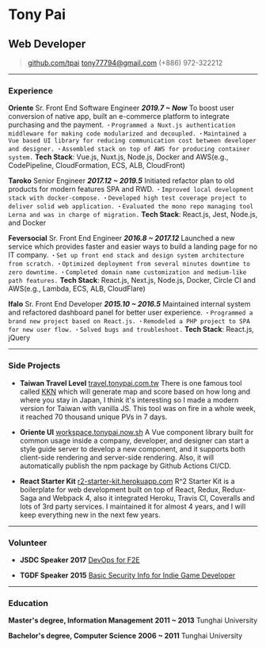 # Tony Pai
## Web Developer

> [github.com/tpai](https://github.com/tpai)
> [tony77794@gmail.com](mailto:tony77794@gmail.com)
> (+886) 972-322212

------

### Experience

**Oriente** Sr. Front End Software Engineer  __*2019.7 ~ Now*__
    To boost user conversion of native app, built an e-commerce platform to integrate purchasing and the payment.
    `・Programmed a Nuxt.js authentication middleware for making code modularized and decoupled.`
    `・Maintained a Vue based UI library for reducing communication cost between developer and designer.`
    `・Assembled stack on top of AWS for producing container system.`
    **Tech Stack**: Vue.js, Nuxt.js, Node.js, Docker and AWS(e.g., CodePipeline, CloudFormation, ECS, ALB, CloudFront)

**Taroko** Senior Engineer  __*2017.12 ~ 2019.5*__
    Initiated refactor plan to old products for modern features SPA and RWD.
    `・Improved local development stack with docker-compose.`
    `・Developed high test coverage project to deliver solid web application.`
    `・Evaluated the mono repo managing tool Lerna and was in charge of migration.`
    **Tech Stack**: React.js, Jest, Node.js, and Docker

**Feversocial** Sr. Front End Engineer  __*2016.8 ~ 2017.12*__
    Launched a new service which provides faster and easier ways to build a landing page for no IT company.
    `・Set up front end stack and design system architecture from scratch.`
    `・Optimized deployment from several minutes downtime to zero downtime.`
    `・Completed domain name customization and medium-like path features.`
    **Tech Stack**: React.js, Next.js, Node.js, Docker, Circle CI and AWS(e.g., Lambda, ECS, ALB, CloudFlare)

**Ifalo** Sr. Front End Developer  __*2015.10 ~ 2016.5*__
    Maintained internal system and refactored dashboard panel for better user experience.
    `・Programmed a brand new project based on React.js.`
    `・Remodeled a PHP project to SPA for new user flow.`
    `・Solved bugs and troubleshoot.`
    **Tech Stack**: React.js, jQuery

------

### Side Projects

* **Taiwan Travel Level**
    [travel.tonypai.com.tw](https://travel.tonypai.com.tw)
    There is one famous tool called [KKN](https://uub.jp/kkn/) which will generate map and score based on how long and where you stay in Japan, I think it's interesting so I made a modern version for Taiwan with vanilla JS. This tool was on fire in a whole week, it reached 70 thousand unique PVs in 7 days.

* **Oriente UI**
    [workspace.tonypai.now.sh](https://workspace.tonypai.now.sh/)
    A Vue component library built for common usage inside a company, developer, and designer can start a style guide server to develop a new component, and it supports both client-side rendering and server-side rendering. Also, it will automatically publish the npm package by Github Actions CI/CD.

* **React Starter Kit**
    [r2-starter-kit.herokuapp.com](https://r2-starter-kit.herokuapp.com/)
    R^2 Starter Kit is a boilerplate for web development built on top of React, Redux, Redux-Saga and Webpack 4, also it integrated Heroku, Travis CI, Coveralls and lots of 3rd party services. I maintained it for almost 4 years, and I will keep everything new in the next few years.

------

### Volunteer

* **JSDC Speaker** __2017__
    [DevOps for F2E](https://slides.com/tonypai/devops-for-f2e)

* **TGDF Speaker** __2015__
    [Basic Security Info for Indie Game Developer](https://slides.com/tonypai/tgdf2015-unityapksecurity)

------

### Education

**Master's degree, Information Management** __2011 ~ 2013__
    Tunghai University

**Bachelor's degree, Computer Science** __2006 ~ 2011__
    Tunghai University
